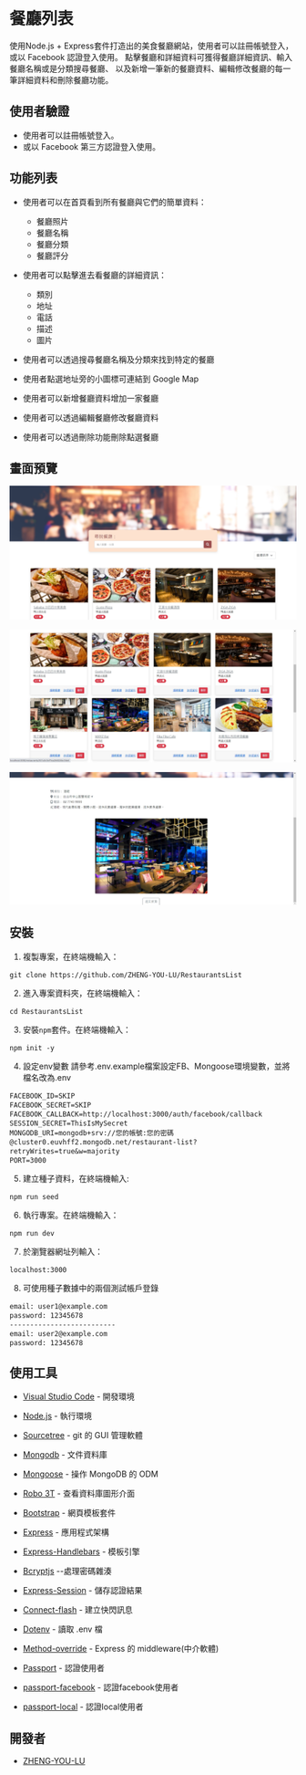 # 餐廳列表

使用Node.js + Express套件打造出的美食餐廳網站，使用者可以註冊帳號登入，或以 Facebook 認證登入使用。
點擊餐廳和詳細資料可獲得餐廳詳細資訊、輸入餐廳名稱或是分類搜尋餐廳、
以及新增一筆新的餐廳資料、編輯修改餐廳的每一筆詳細資料和刪除餐廳功能。

## 使用者驗證

- 使用者可以註冊帳號登入。
- 或以 Facebook 第三方認證登入使用。

## 功能列表

- 使用者可以在首頁看到所有餐廳與它們的簡單資料：
  - 餐廳照片
  - 餐廳名稱
  - 餐廳分類
  - 餐廳評分

- 使用者可以點擊進去看餐廳的詳細資訊：
  - 類別
  - 地址
  - 電話
  - 描述
  - 圖片

- 使用者可以透過搜尋餐廳名稱及分類來找到特定的餐廳

- 使用者點選地址旁的小圖標<i class="fas fa-location-arrow pr-2 fa-xs"></i>可連結到 Google Map

- 使用者可以新增餐廳資料增加一家餐廳

- 使用者可以透過編輯餐廳修改餐廳資料

- 使用者可以透過刪除功能刪除點選餐廳

## 畫面預覽

![index](/images/7.jpg)

![index2](/images/5.jpg)

![show](/images/6.jpg)

## 安裝
1. 複製專案，在終端機輸入：
```
git clone https://github.com/ZHENG-YOU-LU/RestaurantsList
```
2. 進入專案資料夾，在終端機輸入：
```
cd RestaurantsList
```
3. 安裝`npm`套件。在終端機輸入：
```
npm init -y
```
4. 設定env變數 請參考.env.example檔案設定FB、Mongoose環境變數，並將檔名改為.env
```
FACEBOOK_ID=SKIP
FACEBOOK_SECRET=SKIP
FACEBOOK_CALLBACK=http://localhost:3000/auth/facebook/callback
SESSION_SECRET=ThisIsMySecret
MONGODB_URI=mongodb+srv://您的帳號:您的密碼@cluster0.euvhff2.mongodb.net/restaurant-list?retryWrites=true&w=majority
PORT=3000
```
5. 建立種子資料，在終端機輸入:
```
npm run seed
```
6. 執行專案。在終端機輸入：
```
npm run dev
```
7. 於瀏覽器網址列輸入：
```
localhost:3000
```
8. 可使用種子數據中的兩個測試帳戶登錄
```
email: user1@example.com
password: 12345678
--------------------------
email: user2@example.com
password: 12345678
```

## 使用工具

- [Visual Studio Code](https://visualstudio.microsoft.com/zh-hant/) - 開發環境
- [Node.js](https://www.casper.tw/development/2022/01/10/install-nvm/) - 執行環境
- [Sourcetree](https://www.sourcetreeapp.com/) - git 的 GUI 管理軟體

- [Mongodb](https://account.mongodb.com/) - 文件資料庫
- [Mongoose](https://mongoosejs.com/) - 操作 MongoDB 的 ODM
- [Robo 3T](https://blog.robomongo.org/studio3t-free/) - 查看資料庫圖形介面

- [Bootstrap](https://getbootstrap.com/docs/5.0/getting-started/introduction/) - 網頁模板套件
- [Express](https://www.npmjs.com/package/express) - 應用程式架構
- [Express-Handlebars](https://www.npmjs.com/package/express-handlebars) - 模板引擎
- [Bcryptjs](https://www.npmjs.com/package/bcryptjs) --處理密碼雜湊
- [Express-Session](https://www.npmjs.com/package/express-session/v/1.17.1) - 儲存認證結果
- [Connect-flash](https://www.npmjs.com/package/connect-flash) - 建立快閃訊息
- [Dotenv](https://www.npmjs.com/package/dotenv) - 讀取 .env 檔
- [Method-override](https://www.npmjs.com/package/method-override) - Express 的 middleware(中介軟體)
- [Passport](https://www.npmjs.com/package/passport) - 認證使用者
- [passport-facebook](http://www.passportjs.org/packages/passport-facebook/) - 認證facebook使用者
- [passport-local](http://www.passportjs.org/packages/passport-local/) - 認證local使用者


## 開發者

- [ZHENG-YOU-LU](https://github.com/ZHENG-YOU-LU)